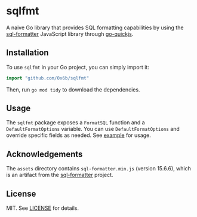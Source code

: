# sqlfmt

A naive Go library that provides SQL formatting capabilities by using the [sql-formatter](https://github.com/sql-formatter-org/sql-formatter/) JavaScript library through [go-quickjs](https://github.com/rosbit/go-quickjs).

## Installation

To use `sqlfmt` in your Go project, you can simply import it:

```go
import "github.com/0x6b/sqlfmt"
```

Then, run `go mod tidy` to download the dependencies.

## Usage

The `sqlfmt` package exposes a `FormatSQL` function and a `DefaultFormatOptions` variable. You can use `DefaultFormatOptions` and override specific fields as needed. See [example](examples/main.go) for usage.

## Acknowledgements

The `assets` directory contains `sql-formatter.min.js` (version 15.6.6), which is an artifact from the [sql-formatter](https://github.com/sql-formatter-org/sql-formatter) project.

## License

MIT. See [LICENSE](LICENSE) for details.
